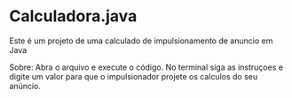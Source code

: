 # Calculadora.java
Este é um projeto de uma calculado de impulsionamento de anuncio em Java

Sobre: Abra o arquivo e execute o código.
No terminal siga as instruçoes e digite um valor para que o impulsionador projete os calculos do seu anúncio. 
